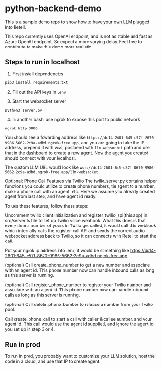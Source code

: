 # python-backend-demo

This is a sample demo repo to show how to have your own LLM plugged into Retell.

This repo currently uses OpenAI endpoint, and is not as stable and fast as Azure
OpenAI endpoint. So expect a more varying delay. Feel free to contribute to make
this demo more realistic.

## Steps to run in localhost

1. First install dependencies

```bash
pip3 install requirements.txt
```

2. Fill out the API keys in `.env`

3. Start the websocket server

```bash
python3 server.py
```

4. In another bash, use ngrok to expose this port to public network

```bash
ngrok http 8080
```

You should see a fowarding address like
`https://dc14-2601-645-c57f-8670-9986-5662-2c9a-adbd.ngrok-free.app`, and you
are going to take the IP address, prepend it with wss, postpend with
`llm-websocket` path and use that in the dashboard to create a new agent. Now
the agent you created should connect with your localhost.

The custom LLM URL would look like
`wss://dc14-2601-645-c57f-8670-9986-5662-2c9a-adbd.ngrok-free.app/llm-websocket`

Optional: Phone Call Features via Twilio
The twilio_server.py contains helper functions you could utilize to create phone numbers, tie agent to a number, make a phone call with an agent, etc. Here we assume you already created agent from last step, and have agent id ready.

To ues these features, follow these steps:

Uncomment twilio client initialization and register_twilio_api(this.app) in src/server.ts file to set up Twilio voice webhook. What this does is that every time a number of yours in Twilio get called, it would call this webhook which internally calls the register-call API and sends the correct audio websocket address back to Twilio, so it can connects with Retell to start the call.

Put your ngrok ip address into .env, it would be something like https://dc14-2601-645-c57f-8670-9986-5662-2c9a-adbd.ngrok-free.app.

(optional) Call create_phone_number to get a new number and associate with an agent id. This phone number now can handle inbound calls as long as this server is running.

(optional) Call register_phone_number to register your Twilio number and associate with an agent id. This phone number now can handle inbound calls as long as this server is running.

(optional) Call delete_phone_bumber to release a number from your Twilio pool.

Call create_phone_call to start a call with caller & callee number, and your agent Id. This call would use the agent id supplied, and ignore the agent id you set up in step 3 or 4.

## Run in prod

To run in prod, you probably want to customize your LLM solution, host the code
in a cloud, and use that IP to create agent.
